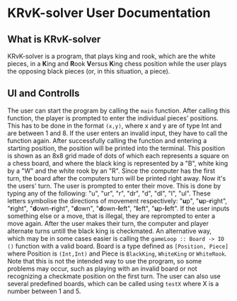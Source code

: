 # KRvK-solver User Documentation
## What is KRvK-solver
KRvK-solver is a program, that plays king and rook, which are the white pieces, in a **K**ing and **R**ook **V**ersus **K**ing chess position while the user plays the opposing black pieces (or, in this situation, a piece).
## UI and Controlls
The user can start the program by calling the ```main``` function. After calling this function, the player is prompted to enter the individual pieces' positions. This has to be done in the format ```(x,y)```, where x and y are of type Int and are between 1 and 8. If the user enters an invalid input, they have to call the function again.
After successfully calling the function and entering a starting position, the position will be printed into the terminal. This position is shown as an 8x8 grid made of dots of which each represents a square on a chess board, and where the black king is represented by a "B", white king by a "W" and the white rook by an "R". Since the computer has the first turn, the board after the computers turn will be printed right away. 
Now it's the users' turn. The user is prompted to enter their move. This is done by typing any of the following: "u", "ur", "r", "dr", "d", "dl", "l", "ul". These letters symbolise the directions of movement respectively: "**u**p", "**u**p-**r**ight", "**r**ight", "**d**own-**r**ight", "**d**own", "**d**own-**l**eft", "**l**eft", "**u**p-**l**eft". If the user inputs something else or a move, that is illegal, they are reprompted to enter a move again. After the user makes their turn, the computer and player alternate turns untill the black king is checkmated.
An alternative way, which may be in some cases easier is calling the ```gameLoop :: Board -> IO ()``` function with a valid board. Board is a type defined as ```[Position, Piece]``` where Position is ```(Int,Int)``` and Piece is ```BlackKing```, ```WhiteKing``` or ```WhiteRook```. Note that this is not the intended way to use the program, so some problems may occur, such as playing with an invalid board or not recognizing a checkmate position on the first turn.
The user can also use several predefined boards, which can be called using ```testX``` where X is a number between 1 and 5.